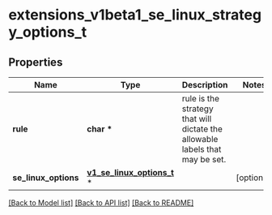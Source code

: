 # extensions_v1beta1_se_linux_strategy_options_t

## Properties
Name | Type | Description | Notes
------------ | ------------- | ------------- | -------------
**rule** | **char \*** | rule is the strategy that will dictate the allowable labels that may be set. | 
**se_linux_options** | [**v1_se_linux_options_t**](v1_se_linux_options.md) \* |  | [optional] 

[[Back to Model list]](../README.md#documentation-for-models) [[Back to API list]](../README.md#documentation-for-api-endpoints) [[Back to README]](../README.md)


